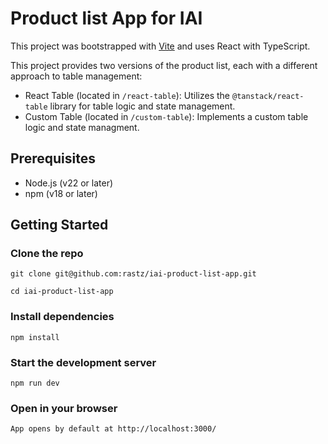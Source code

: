 # Product list App for IAI

This project was bootstrapped with [Vite](https://vitejs.dev/) and uses React with TypeScript.

This project provides two versions of the product list, each with a different approach to table management:

- React Table (located in `/react-table`): Utilizes the `@tanstack/react-table` library for table logic and state management.
- Custom Table (located in `/custom-table`): Implements a custom table logic and state managment.

## Prerequisites

- Node.js (v22 or later)
- npm (v18 or later)

## Getting Started

### Clone the repo

```
git clone git@github.com:rastz/iai-product-list-app.git

cd iai-product-list-app
```

### Install dependencies

```
npm install
```

### Start the development server

```
npm run dev
```

### Open in your browser

```
App opens by default at http://localhost:3000/
```
